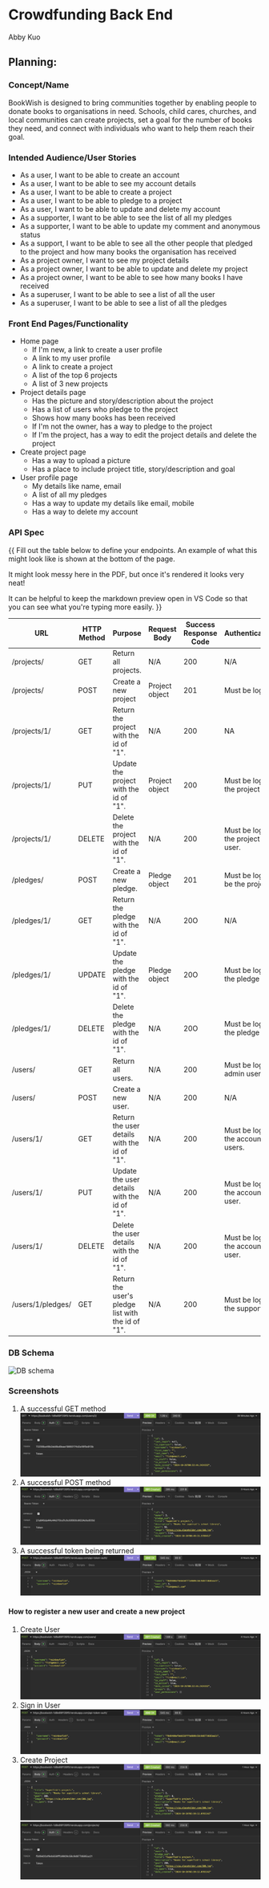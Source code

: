 # Crowdfunding Back End
Abby Kuo

## Planning:
### Concept/Name
BookWish is designed to bring communities together by enabling people to donate books to organisations in need. Schools, child cares, churches, and local communities can create projects, set a goal for the number of books they need, and connect with individuals who want to help them reach their goal.

### Intended Audience/User Stories
- As a user, I want to be able to create an account
- As a user, I want to be able to see my account details
- As a user, I want to be able to create a project
- As a user, I want to be able to pledge to a project
- As a user, I want to be able to update and delete my account 
- As a supporter, I want to be able to see the list of all my pledges
- As a supporter, I want to be able to update my comment and anonymous status 
- As a support, I want to be able to see all the other people that pledged to the project and how many books the organisation has received 
- As a project owner, I want to see my project details 
- As a project owner, I want to be able to update and delete my project
- As a project owner, I want to be able to see how many books I have received 
- As a superuser, I want to be able to see a list of all the user
- As a superuser, I want to be able to see a list of all the pledges 

### Front End Pages/Functionality
- Home page
    - If I'm new, a link to create a user profile
    - A link to my user profile 
    - A link to create a project 
    - A list of the top 6 projects 
    - A list of 3 new projects
- Project details page
    - Has the picture and story/description about the project
    - Has a list of users who pledge to the project 
    - Shows how many books has been received
    - If I'm not the owner, has a way to pledge to the project
    - If I'm the project, has a way to edit the project details and delete the project
- Create project page
    - Has a way to upload a picture
    - Has a place to include project title, story/description and goal
- User profile page
    - My details like name, email
    - A list of all my pledges 
    - Has a way to update my details like email, mobile
    - Has a way to delete my account 
  
### API Spec
{{ Fill out the table below to define your endpoints. An example of what this might look like is shown at the bottom of the page. 

It might look messy here in the PDF, but once it's rendered it looks very neat! 

It can be helpful to keep the markdown preview open in VS Code so that you can see what you're typing more easily. }}

| URL | HTTP Method | Purpose | Request Body | Success Response Code | Authentication/Authorisation |
| --- | ----------- | ------- | ------------ | --------------------- | ---------------------------- |
| /projects/ | GET | Return all projects. | N/A | 200 | N/A |
| /projects/ | POST | Create a new project | Project object | 201 | Must be logged in. |
| /projects/1/ | GET| Return the project with the id of "1". | N/A | 200 | NA|
| /projects/1/ | PUT | Update the project with the id of "1". | Project object | 200 | Must be logged in. Must be the project owner. |
| /projects/1/ | DELETE | Delete the project with the id of "1". | N/A | 200 | Must be logged in. Must be the project owner or admin user. |
| /pledges/ | POST | Create a new pledge. | Pledge object | 201 | Must be logged in. Must not be the project owner. |
| /pledges/1/ | GET | Return the pledge with the id of "1". | N/A | 20O | N/A |
| /pledges/1/ | UPDATE | Update the pledge with the id of "1". | Pledge object | 20O | Must be logged in. Must be the pledge owner. |
| /pledges/1/ | DELETE | Delete the pledge with the id of "1". | N/A | 20O | Must be logged in. Must be the pledge supporter. |
| /users/ | GET | Return all users. | N/A | 200 | Must be logged in. Must be admin users. |
| /users/ | POST | Create a new user. | N/A | 200 | N/A |
| /users/1/ | GET | Return the user details with the id of "1". | N/A | 200 | Must be logged in.  Must be the account owner or admin users.|
| /users/1/ | PUT | Update the user details with the id of "1". | N/A | 200 | Must be logged in. Must be the account owner or admin user. |
| /users/1/ | DELETE | Delete the user details with the id of "1". | N/A | 200 | Must be logged in. Must be the account owner or admin user.|
| /users/1/pledges/ | GET | Return the user's pledge list with the id of "1". | N/A | 200 | Must be logged in. Must be the supporter of the project. |


### DB Schema
![DB schema](./imgs/erd.drawio.png)

### Screenshots
1. A successful GET method
   ![A successful GET method](./imgs/get_user_detail.png)
2. A successful POST method
   ![A successful POST method](./imgs/create_a_project.png)
3. A successful token being returned
   ![A successful token being returned](./imgs/token_return.png)

#### How to register a new user and create a new project
1. Create User
   ![create user](./imgs/create_new_user.png)
2. Sign in User
   ![Sing in user to get a token](./imgs/get_user_token.png)
3. Create Project 
   ![json body for creating a project](./imgs/create_project_body.png)
   ![Auth token for creating a project](./imgs/create_project_token.png)

